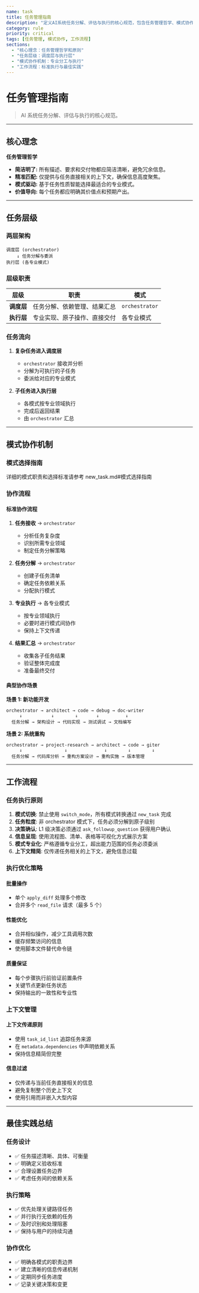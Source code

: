 ```yaml
---
name: task
title: 任务管理指南
description: "定义AI系统任务分解、评估与执行的核心规范，包含任务管理哲学、模式协作机制和工作流程"
category: rule
priority: critical
tags: [任务管理, 模式协作, 工作流程]
sections:
  - "核心理念：任务管理哲学和原则"
  - "任务层级：调度层与执行层"
  - "模式协作机制：专业分工与执行"
  - "工作流程：标准执行与最佳实践"
---
```


# 任务管理指南

> AI 系统任务分解、评估与执行的核心规范。

---

## 核心理念

**任务管理哲学**

- **简洁明了:** 所有描述、要求和交付物都应简洁清晰，避免冗余信息。
- **精准匹配:** 仅提供与任务直接相关的上下文，确保信息高度聚焦。
- **模式驱动:** 基于任务性质智能选择最适合的专业模式。
- **价值导向:** 每个任务都应明确其价值点和预期产出。

---

## 任务层级

### 两层架构

```
调度层 (orchestrator)
    ↓ 任务分解与委派
执行层 (各专业模式)
```

### 层级职责

| 层级       | 职责                         | 模式           |
| ---------- | ---------------------------- | -------------- |
| **调度层** | 任务分解、依赖管理、结果汇总 | `orchestrator` |
| **执行层** | 专业实现、原子操作、直接交付 | 各专业模式     |

### 任务流向

1. **复杂任务进入调度层**

   - `orchestrator` 接收并分析
   - 分解为可执行的子任务
   - 委派给对应的专业模式

2. **子任务进入执行层**
   - 各模式按专业领域执行
   - 完成后返回结果
   - 由 `orchestrator` 汇总

---

## 模式协作机制

### 模式选择指南

详细的模式职责和选择标准请参考 new_task.md#模式选择指南

### 协作流程

#### 标准协作流程

1. **任务接收** → `orchestrator`

   - 分析任务复杂度
   - 识别所需专业领域
   - 制定任务分解策略

2. **任务分解** → `orchestrator`

   - 创建子任务清单
   - 确定任务依赖关系
   - 分配执行模式

3. **专业执行** → 各专业模式

   - 按专业领域执行
   - 必要时进行模式间协作
   - 保持上下文传递

4. **结果汇总** → `orchestrator`
   - 收集各子任务结果
   - 验证整体完成度
   - 准备最终交付

#### 典型协作场景

**场景 1: 新功能开发**

```
orchestrator → architect → code → debug → doc-writer
     ↓           ↓        ↓       ↓          ↓
  任务分解 → 架构设计 → 代码实现 → 测试调试 → 文档编写
```

**场景 2: 系统重构**

```
orchestrator → project-research → architect → code → giter
     ↓                ↓              ↓        ↓        ↓
  任务分解 → 代码库分析 → 重构方案设计 → 重构实施 → 版本管理
```

---

## 工作流程

### 任务执行原则

1. **模式切换**: 禁止使用 `switch_mode`，所有模式转换通过 `new_task` 完成
2. **任务粒度**: 非 orchestrator 模式下，任务必须分解到原子级别
3. **决策确认**: L1 级决策必须通过 `ask_followup_question` 获得用户确认
4. **信息呈现**: 使用流程图、清单、表格等可视化方式展示方案
5. **模式专业化**: 严格遵循专业分工，超出能力范围的任务必须委派
6. **上下文精简**: 仅传递任务相关的上下文，避免信息过载

### 执行优化策略

#### 批量操作

- 单个 `apply_diff` 处理多个修改
- 合并多个 `read_file` 请求（最多 5 个）

#### 性能优化

- 合并相似操作，减少工具调用次数
- 缓存频繁访问的信息
- 使用脚本文件替代命令链

#### 质量保证

- 每个步骤执行前验证前置条件
- 关键节点更新任务状态
- 保持输出的一致性和专业性

### 上下文管理

#### 上下文传递原则

- 使用 `task_id_list` 追踪任务来源
- 在 `metadata.dependencies` 中声明依赖关系
- 保持信息精简但完整

#### 信息过滤

- 仅传递与当前任务直接相关的信息
- 避免复制整个历史上下文
- 使用引用而非嵌入大型内容

---

## 最佳实践总结

### 任务设计

- ✅ 任务描述清晰、具体、可衡量
- ✅ 明确定义验收标准
- ✅ 合理设置任务边界
- ✅ 考虑任务间的依赖关系

### 执行策略

- ✅ 优先处理关键路径任务
- ✅ 并行执行无依赖的任务
- ✅ 及时识别和处理阻塞
- ✅ 保持与用户的持续沟通

### 协作优化

- ✅ 明确各模式的职责边界
- ✅ 建立清晰的信息传递机制
- ✅ 定期同步任务进度
- ✅ 记录关键决策和变更

